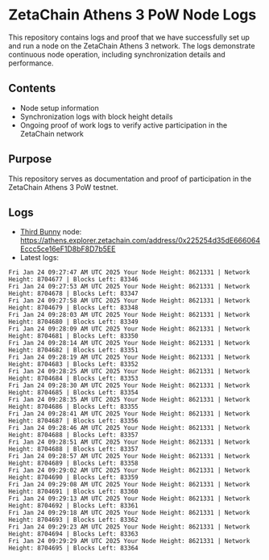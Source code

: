 # ZetaChain Athens 3 PoW Node Logs
This repository contains logs and proof that we have successfully set up and run a node on the ZetaChain Athens 3 network. The logs demonstrate continuous node operation, including synchronization details and performance.

## Contents
- Node setup information
- Synchronization logs with block height details
- Ongoing proof of work logs to verify active participation in the ZetaChain network

## Purpose
This repository serves as documentation and proof of participation in the ZetaChain Athens 3 PoW testnet.

## Logs

- [Third Bunny](https://thirdbunny.xyz/) node: https://athens.explorer.zetachain.com/address/0x225254d35dE666064Eccc5ce16eF1D8bF8D7b5EE
- Latest logs:
```
Fri Jan 24 09:27:47 AM UTC 2025 Your Node Height: 8621331 | Network Height: 8704677 | Blocks Left: 83346
Fri Jan 24 09:27:53 AM UTC 2025 Your Node Height: 8621331 | Network Height: 8704678 | Blocks Left: 83347
Fri Jan 24 09:27:58 AM UTC 2025 Your Node Height: 8621331 | Network Height: 8704679 | Blocks Left: 83348
Fri Jan 24 09:28:03 AM UTC 2025 Your Node Height: 8621331 | Network Height: 8704680 | Blocks Left: 83349
Fri Jan 24 09:28:09 AM UTC 2025 Your Node Height: 8621331 | Network Height: 8704681 | Blocks Left: 83350
Fri Jan 24 09:28:14 AM UTC 2025 Your Node Height: 8621331 | Network Height: 8704682 | Blocks Left: 83351
Fri Jan 24 09:28:19 AM UTC 2025 Your Node Height: 8621331 | Network Height: 8704683 | Blocks Left: 83352
Fri Jan 24 09:28:25 AM UTC 2025 Your Node Height: 8621331 | Network Height: 8704684 | Blocks Left: 83353
Fri Jan 24 09:28:30 AM UTC 2025 Your Node Height: 8621331 | Network Height: 8704685 | Blocks Left: 83354
Fri Jan 24 09:28:35 AM UTC 2025 Your Node Height: 8621331 | Network Height: 8704686 | Blocks Left: 83355
Fri Jan 24 09:28:41 AM UTC 2025 Your Node Height: 8621331 | Network Height: 8704687 | Blocks Left: 83356
Fri Jan 24 09:28:46 AM UTC 2025 Your Node Height: 8621331 | Network Height: 8704688 | Blocks Left: 83357
Fri Jan 24 09:28:51 AM UTC 2025 Your Node Height: 8621331 | Network Height: 8704688 | Blocks Left: 83357
Fri Jan 24 09:28:57 AM UTC 2025 Your Node Height: 8621331 | Network Height: 8704689 | Blocks Left: 83358
Fri Jan 24 09:29:02 AM UTC 2025 Your Node Height: 8621331 | Network Height: 8704690 | Blocks Left: 83359
Fri Jan 24 09:29:08 AM UTC 2025 Your Node Height: 8621331 | Network Height: 8704691 | Blocks Left: 83360
Fri Jan 24 09:29:13 AM UTC 2025 Your Node Height: 8621331 | Network Height: 8704692 | Blocks Left: 83361
Fri Jan 24 09:29:18 AM UTC 2025 Your Node Height: 8621331 | Network Height: 8704693 | Blocks Left: 83362
Fri Jan 24 09:29:23 AM UTC 2025 Your Node Height: 8621331 | Network Height: 8704694 | Blocks Left: 83363
Fri Jan 24 09:29:29 AM UTC 2025 Your Node Height: 8621331 | Network Height: 8704695 | Blocks Left: 83364
```
